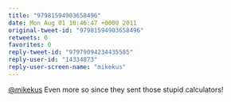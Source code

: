 ```yaml
---
title: "97981594903658496"
date: Mon Aug 01 10:46:47 +0000 2011
original-tweet-id: "97981594903658496"
retweets: 0
favorites: 0
reply-tweet-id: "97979094234435585"
reply-user-id: "14334873"
reply-user-screen-name: "mikekus"
---
```

<a href="https://twitter.com/mikekus">@mikekus</a> Even more so since they sent those stupid calculators!
